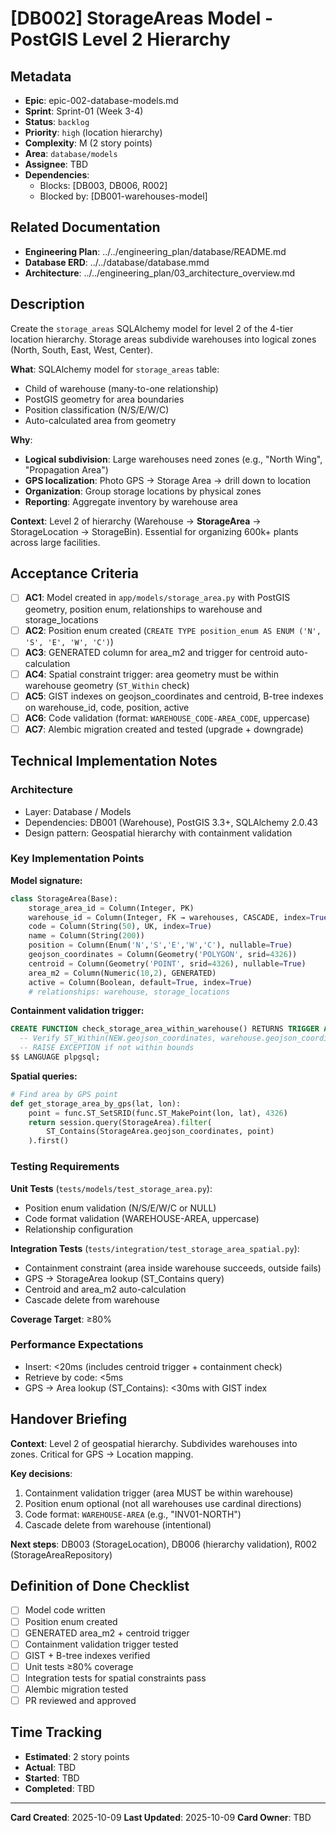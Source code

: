 # [DB002] StorageAreas Model - PostGIS Level 2 Hierarchy

## Metadata
- **Epic**: epic-002-database-models.md
- **Sprint**: Sprint-01 (Week 3-4)
- **Status**: `backlog`
- **Priority**: `high` (location hierarchy)
- **Complexity**: M (2 story points)
- **Area**: `database/models`
- **Assignee**: TBD
- **Dependencies**:
  - Blocks: [DB003, DB006, R002]
  - Blocked by: [DB001-warehouses-model]

## Related Documentation
- **Engineering Plan**: ../../engineering_plan/database/README.md
- **Database ERD**: ../../database/database.mmd
- **Architecture**: ../../engineering_plan/03_architecture_overview.md

## Description

Create the `storage_areas` SQLAlchemy model for level 2 of the 4-tier location hierarchy. Storage areas subdivide warehouses into logical zones (North, South, East, West, Center).

**What**: SQLAlchemy model for `storage_areas` table:
- Child of warehouse (many-to-one relationship)
- PostGIS geometry for area boundaries
- Position classification (N/S/E/W/C)
- Auto-calculated area from geometry

**Why**:
- **Logical subdivision**: Large warehouses need zones (e.g., "North Wing", "Propagation Area")
- **GPS localization**: Photo GPS → Storage Area → drill down to location
- **Organization**: Group storage locations by physical zones
- **Reporting**: Aggregate inventory by warehouse area

**Context**: Level 2 of hierarchy (Warehouse → **StorageArea** → StorageLocation → StorageBin). Essential for organizing 600k+ plants across large facilities.

## Acceptance Criteria

- [ ] **AC1**: Model created in `app/models/storage_area.py` with PostGIS geometry, position enum, relationships to warehouse and storage_locations
- [ ] **AC2**: Position enum created (`CREATE TYPE position_enum AS ENUM ('N', 'S', 'E', 'W', 'C')`)
- [ ] **AC3**: GENERATED column for area_m2 and trigger for centroid auto-calculation
- [ ] **AC4**: Spatial constraint trigger: area geometry must be within warehouse geometry (`ST_Within` check)
- [ ] **AC5**: GIST indexes on geojson_coordinates and centroid, B-tree indexes on warehouse_id, code, position, active
- [ ] **AC6**: Code validation (format: `WAREHOUSE_CODE-AREA_CODE`, uppercase)
- [ ] **AC7**: Alembic migration created and tested (upgrade + downgrade)

## Technical Implementation Notes

### Architecture
- Layer: Database / Models
- Dependencies: DB001 (Warehouse), PostGIS 3.3+, SQLAlchemy 2.0.43
- Design pattern: Geospatial hierarchy with containment validation

### Key Implementation Points

**Model signature:**
```python
class StorageArea(Base):
    storage_area_id = Column(Integer, PK)
    warehouse_id = Column(Integer, FK → warehouses, CASCADE, index=True)
    code = Column(String(50), UK, index=True)
    name = Column(String(200))
    position = Column(Enum('N','S','E','W','C'), nullable=True)
    geojson_coordinates = Column(Geometry('POLYGON', srid=4326))
    centroid = Column(Geometry('POINT', srid=4326), nullable=True)
    area_m2 = Column(Numeric(10,2), GENERATED)
    active = Column(Boolean, default=True, index=True)
    # relationships: warehouse, storage_locations
```

**Containment validation trigger:**
```sql
CREATE FUNCTION check_storage_area_within_warehouse() RETURNS TRIGGER AS $$
  -- Verify ST_Within(NEW.geojson_coordinates, warehouse.geojson_coordinates)
  -- RAISE EXCEPTION if not within bounds
$$ LANGUAGE plpgsql;
```

**Spatial queries:**
```python
# Find area by GPS point
def get_storage_area_by_gps(lat, lon):
    point = func.ST_SetSRID(func.ST_MakePoint(lon, lat), 4326)
    return session.query(StorageArea).filter(
        ST_Contains(StorageArea.geojson_coordinates, point)
    ).first()
```

### Testing Requirements

**Unit Tests** (`tests/models/test_storage_area.py`):
- Position enum validation (N/S/E/W/C or NULL)
- Code format validation (WAREHOUSE-AREA, uppercase)
- Relationship configuration

**Integration Tests** (`tests/integration/test_storage_area_spatial.py`):
- Containment constraint (area inside warehouse succeeds, outside fails)
- GPS → StorageArea lookup (ST_Contains query)
- Centroid and area_m2 auto-calculation
- Cascade delete from warehouse

**Coverage Target**: ≥80%

### Performance Expectations
- Insert: <20ms (includes centroid trigger + containment check)
- Retrieve by code: <5ms
- GPS → Area lookup (ST_Contains): <30ms with GIST index

## Handover Briefing

**Context**: Level 2 of geospatial hierarchy. Subdivides warehouses into zones. Critical for GPS → Location mapping.

**Key decisions**:
1. Containment validation trigger (area MUST be within warehouse)
2. Position enum optional (not all warehouses use cardinal directions)
3. Code format: `WAREHOUSE-AREA` (e.g., "INV01-NORTH")
4. Cascade delete from warehouse (intentional)

**Next steps**: DB003 (StorageLocation), DB006 (hierarchy validation), R002 (StorageAreaRepository)

## Definition of Done Checklist

- [ ] Model code written
- [ ] Position enum created
- [ ] GENERATED area_m2 + centroid trigger
- [ ] Containment validation trigger tested
- [ ] GIST + B-tree indexes verified
- [ ] Unit tests ≥80% coverage
- [ ] Integration tests for spatial constraints pass
- [ ] Alembic migration tested
- [ ] PR reviewed and approved

## Time Tracking
- **Estimated**: 2 story points
- **Actual**: TBD
- **Started**: TBD
- **Completed**: TBD

---

**Card Created**: 2025-10-09
**Last Updated**: 2025-10-09
**Card Owner**: TBD
